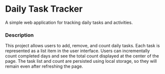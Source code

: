 # Daily Task Tracker

A simple web application for tracking daily tasks and activities.

### Description

This project allows users to add, remove, and count daily tasks. Each task is represented as a list item in the user interface. Users can incrementally count completed days and see the total count displayed at the center of the page. The task list and count are persisted using local storage, so they will remain even after refreshing the page.

